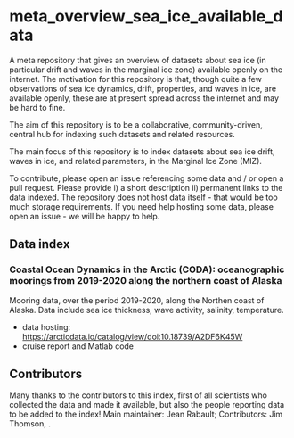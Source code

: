 # meta_overview_sea_ice_available_data

A meta repository that gives an overview of datasets about sea ice (in particular drift and waves in the marginal ice zone) available openly on the internet. The motivation for this repository is that, though quite a few observations of sea ice dynamics, drift, properties, and waves in ice, are available openly, these are at present spread across the internet and may be hard to fine.

The aim of this repository is to be a collaborative, community-driven, central hub for indexing such datasets and related resources.

The main focus of this repository is to index datasets about sea ice drift, waves in ice, and related parameters, in the Marginal Ice Zone (MIZ).

To contribute, please open an issue referencing some data and / or open a pull request. Please provide i) a short description ii) permanent links to the data indexed. The repository does not host data itself - that would be too much storage requirements. If you need help hosting some data, please open an issue - we will be happy to help.

## Data index

###  Coastal Ocean Dynamics in the Arctic (CODA): oceanographic moorings from 2019-2020 along the northern coast of Alaska

Mooring data, over the period 2019-2020, along the Northen coast of Alaska. Data include sea ice thickness, wave activity, salinity, temperature.

- data hosting: https://arcticdata.io/catalog/view/doi:10.18739/A2DF6K45W
- cruise report and Matlab code

## Contributors

Many thanks to the contributors to this index, first of all scientists who collected the data and made it available, but also the people reporting data to be added to the index! Main maintainer: Jean Rabault; Contributors: Jim Thomson, .

